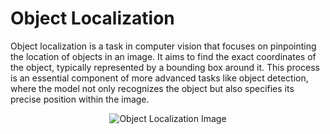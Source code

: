 # Object Localization 

Object localization is a task in computer vision that focuses on pinpointing the location of objects in an image. It aims to find the exact coordinates of the object, typically represented by a bounding box around it. This process is an essential component of more advanced tasks like object detection, where the model not only recognizes the object but also specifies its precise position within the image.

<p align="center">
  <img src="https://miro.medium.com/v2/resize:fit:640/format:webp/1*n9_CTdtvMJxliKzFvYTG8A.png" alt="Object Localization Image">
</p>

